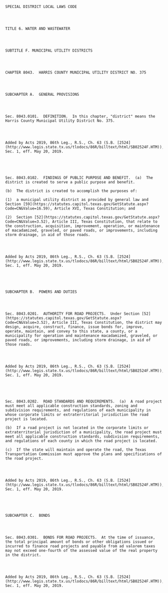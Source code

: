 ﻿
    
    
    	
    					
    
    
    SPECIAL DISTRICT LOCAL LAWS CODE
    
      
    
    
    TITLE 6. WATER AND WASTEWATER
    
      
    
    
    SUBTITLE F. MUNICIPAL UTILITY DISTRICTS
    
      
    
    
    CHAPTER 8043.  HARRIS COUNTY MUNICIPAL UTILITY DISTRICT NO. 375
    
      
    
    
    SUBCHAPTER A.  GENERAL PROVISIONS
    
      
    
    
    Sec. 8043.0101.  DEFINITION.  In this chapter, "district" means the Harris County Municipal Utility District No. 375.
    
    
    
    
    Added by Acts 2019, 86th Leg., R.S., Ch. 63 (S.B. [2524](http://www.legis.state.tx.us/tlodocs/86R/billtext/html/SB02524F.HTM)), Sec. 1, eff. May 20, 2019.
    
    
    
    
    
    Sec. 8043.0102.  FINDINGS OF PUBLIC PURPOSE AND BENEFIT.  (a)  The district is created to serve a public purpose and benefit.
    
    (b)  The district is created to accomplish the purposes of:
    
    (1)  a municipal utility district as provided by general law and Section [59](https://statutes.capitol.texas.gov/GetStatute.aspx?Code=CN&Value=16.59), Article XVI, Texas Constitution; and
    
    (2)  Section [52](https://statutes.capitol.texas.gov/GetStatute.aspx?Code=CN&Value=3.52), Article III, Texas Constitution, that relate to the construction, acquisition, improvement, operation, or maintenance of macadamized, graveled, or paved roads, or improvements, including storm drainage, in aid of those roads.
    
    
    
    
    Added by Acts 2019, 86th Leg., R.S., Ch. 63 (S.B. [2524](http://www.legis.state.tx.us/tlodocs/86R/billtext/html/SB02524F.HTM)), Sec. 1, eff. May 20, 2019.
    
    
    
    
    
    SUBCHAPTER B.  POWERS AND DUTIES
    
      
    
    
    Sec. 8043.0201.  AUTHORITY FOR ROAD PROJECTS.  Under Section [52](https://statutes.capitol.texas.gov/GetStatute.aspx?Code=CN&Value=3.52), Article III, Texas Constitution, the district may design, acquire, construct, finance, issue bonds for, improve, operate, maintain, and convey to this state, a county, or a municipality for operation and maintenance macadamized, graveled, or paved roads, or improvements, including storm drainage, in aid of those roads.
    
    
    
    
    Added by Acts 2019, 86th Leg., R.S., Ch. 63 (S.B. [2524](http://www.legis.state.tx.us/tlodocs/86R/billtext/html/SB02524F.HTM)), Sec. 1, eff. May 20, 2019.
    
    
    
    
    
    Sec. 8043.0202.  ROAD STANDARDS AND REQUIREMENTS.  (a)  A road project must meet all applicable construction standards, zoning and subdivision requirements, and regulations of each municipality in whose corporate limits or extraterritorial jurisdiction the road project is located.
    
    (b)  If a road project is not located in the corporate limits or extraterritorial jurisdiction of a municipality, the road project must meet all applicable construction standards, subdivision requirements, and regulations of each county in which the road project is located.
    
    (c)  If the state will maintain and operate the road, the Texas Transportation Commission must approve the plans and specifications of the road project.
    
    
    
    
    Added by Acts 2019, 86th Leg., R.S., Ch. 63 (S.B. [2524](http://www.legis.state.tx.us/tlodocs/86R/billtext/html/SB02524F.HTM)), Sec. 1, eff. May 20, 2019.
    
    
    
    
    
    SUBCHAPTER C.  BONDS
    
      
    
    
    Sec. 8043.0301.  BONDS FOR ROAD PROJECTS.  At the time of issuance, the total principal amount of bonds or other obligations issued or incurred to finance road projects and payable from ad valorem taxes may not exceed one-fourth of the assessed value of the real property in the district.
    
    
    
    
    Added by Acts 2019, 86th Leg., R.S., Ch. 63 (S.B. [2524](http://www.legis.state.tx.us/tlodocs/86R/billtext/html/SB02524F.HTM)), Sec. 1, eff. May 20, 2019.
    
    
    
    
    				
